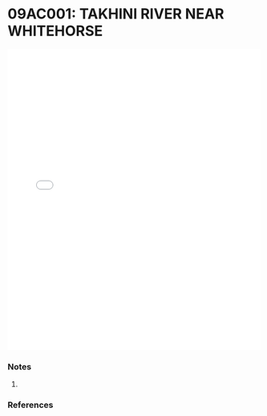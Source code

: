 # 09AC001: TAKHINI RIVER NEAR WHITEHORSE

<iframe src="/_static/stations/09AC001_fdc.html" width="100%" height="600" frameborder="0"></iframe>

### Notes
1. 

### References

